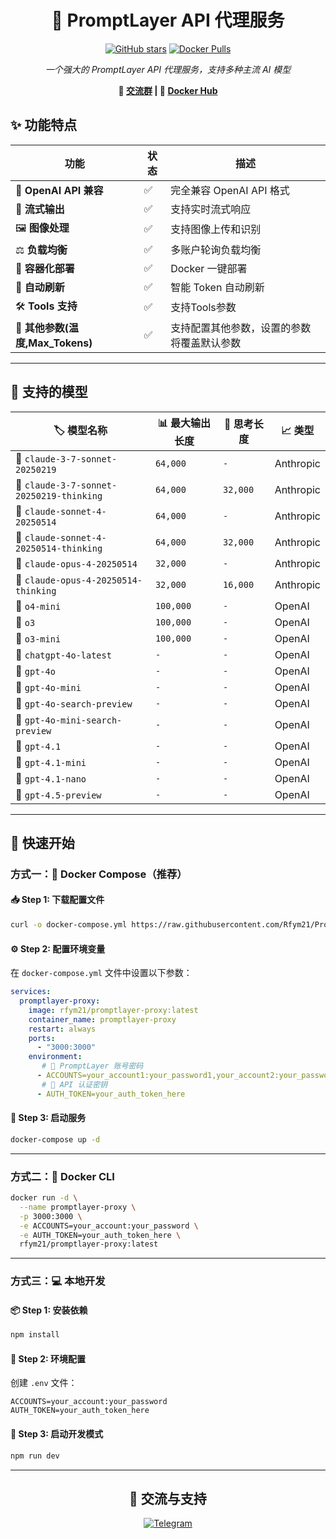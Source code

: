 <div align="center">

# 🚀 PromptLayer API 代理服务

[![GitHub stars](https://img.shields.io/github/stars/Rfym21/PromptlayerProxy?style=social)](https://github.com/Rfym21/PromptlayerProxy)
[![Docker Pulls](https://img.shields.io/docker/pulls/rfym21/promptlayer-proxy)](https://hub.docker.com/r/rfym21/promptlayer-proxy)

*一个强大的 PromptLayer API 代理服务，支持多种主流 AI 模型*

**🔗 [交流群](https://t.me/nodejs_project) | 🐳 [Docker Hub](https://hub.docker.com/r/rfym21/promptlayer-proxy)**

</div>

## ✨ 功能特点

<div align="center">

| 功能 | 状态 | 描述 |
|------|------|------|
| 🔄 **OpenAI API 兼容** | ✅ | 完全兼容 OpenAI API 格式 |
| 🌊 **流式输出** | ✅ | 支持实时流式响应 |
| 🖼️ **图像处理** | ✅ | 支持图像上传和识别 |
| ⚖️ **负载均衡** | ✅ | 多账户轮询负载均衡 |
| 🐳 **容器化部署** | ✅ | Docker 一键部署 |
| 🔄 **自动刷新** | ✅ | 智能 Token 自动刷新 |
| 🛠️ **Tools 支持** | ✅ | 支持Tools参数 |
| 🔌 **其他参数(温度,Max_Tokens)** | ✅ | 支持配置其他参数，设置的参数将覆盖默认参数 |

</div>

---

## 🤖 支持的模型

<div align="center">

| 🏷️ 模型名称 | 📊 最大输出长度 | 🧠 思考长度 | 📈 类型 |
|-----------|-------------|---------|-------|
| 🔮 `claude-3-7-sonnet-20250219` | `64,000` | `-` | Anthropic |
| 🧠 `claude-3-7-sonnet-20250219-thinking` | `64,000` | `32,000` | Anthropic |
| 🔮 `claude-sonnet-4-20250514` | `64,000` | `-` | Anthropic |
| 🧠 `claude-sonnet-4-20250514-thinking` | `64,000` | `32,000` | Anthropic |
| 🔮 `claude-opus-4-20250514` | `32,000` | `-` | Anthropic |
| 🧠 `claude-opus-4-20250514-thinking` | `32,000` | `16,000` | Anthropic |
| 🤖 `o4-mini` | `100,000` | `-` | OpenAI |
| 🤖 `o3` | `100,000` | `-` | OpenAI |
| 🤖 `o3-mini` | `100,000` | `-` | OpenAI |
| 🤖 `chatgpt-4o-latest` | `-` | `-` | OpenAI |
| 🤖 `gpt-4o` | `-` | `-` | OpenAI |
| 🤖 `gpt-4o-mini` | `-` | `-` | OpenAI |
| 🤖 `gpt-4o-search-preview` | `-` | `-` | OpenAI |
| 🤖 `gpt-4o-mini-search-preview` | `-` | `-` | OpenAI |
| 🤖 `gpt-4.1` | `-` | `-` | OpenAI |
| 🤖 `gpt-4.1-mini` | `-` | `-` | OpenAI |
| 🤖 `gpt-4.1-nano` | `-` | `-` | OpenAI |
| 🤖 `gpt-4.5-preview` | `-` | `-` | OpenAI |

</div>

---

## 🚀 快速开始

### 方式一：🐳 Docker Compose（推荐）

#### 📥 **Step 1**: 下载配置文件

```bash
curl -o docker-compose.yml https://raw.githubusercontent.com/Rfym21/PromptlayerProxy/refs/heads/main/docker-compose.yml
```

#### ⚙️ **Step 2**: 配置环境变量

在 `docker-compose.yml` 文件中设置以下参数：

```yaml
services:
  promptlayer-proxy:
    image: rfym21/promptlayer-proxy:latest
    container_name: promptlayer-proxy
    restart: always
    ports:
      - "3000:3000"
    environment:
       # 🔐 PromptLayer 账号密码
      - ACCOUNTS=your_account1:your_password1,your_account2:your_password2...
       # 🔑 API 认证密钥
      - AUTH_TOKEN=your_auth_token_here
```

#### 🚀 **Step 3**: 启动服务

```bash
docker-compose up -d
```

---

### 方式二：🐳 Docker CLI

```bash
docker run -d \
  --name promptlayer-proxy \
  -p 3000:3000 \
  -e ACCOUNTS=your_account:your_password \
  -e AUTH_TOKEN=your_auth_token_here \
  rfym21/promptlayer-proxy:latest
```

---

### 方式三：💻 本地开发

#### 📦 **Step 1**: 安装依赖

```bash
npm install
```

#### 📝 **Step 2**: 环境配置

创建 `.env` 文件：

```env
ACCOUNTS=your_account:your_password
AUTH_TOKEN=your_auth_token_here
```

#### 🏃 **Step 3**: 启动开发模式

```bash
npm run dev
```

---

<div align="center">

## 💬 交流与支持

[![Telegram](https://img.shields.io/badge/Telegram-2CA5E0?style=for-the-badge&logo=telegram&logoColor=white)](https://t.me/nodejs_project)

</div>
